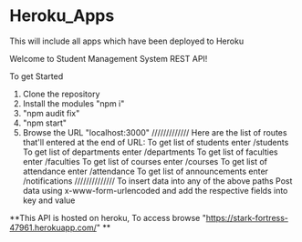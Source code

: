 # Heroku_Apps
This will include all apps which have been deployed to Heroku

Welcome to Student Management System REST API!

To get Started

1. Clone the repository
2. Install the modules "npm i" 
3. "npm audit fix"
4. "npm start"
5. Browse the URL "localhost:3000"
/////////////
Here are the list of routes that'll entered at the end of URL:
To get list of students enter /students
To get list of departments enter /departments
To get list of faculties enter /faculties
To get list of courses enter /courses
To get list of attendance enter /attendance
To get list of announcements enter /notifications
//////////////
To insert data into any of the above paths 
Post data using x-www-form-urlencoded and add the respective fields into key and value
  
**This API is hosted on heroku, To access browse "https://stark-fortress-47961.herokuapp.com/" **
